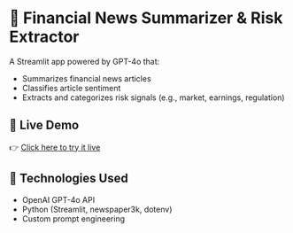 # 📰 Financial News Summarizer & Risk Extractor

A Streamlit app powered by GPT-4o that:

- Summarizes financial news articles
- Classifies article sentiment
- Extracts and categorizes risk signals (e.g., market, earnings, regulation)

## 🚀 Live Demo
👉 [Click here to try it live](https://your-app-name.streamlit.app)

## 🧠 Technologies Used
- OpenAI GPT-4o API
- Python (Streamlit, newspaper3k, dotenv)
- Custom prompt engineering
